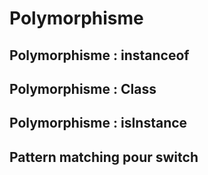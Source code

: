 # Polymorphisme

## Polymorphisme : instanceof

## Polymorphisme : Class

## Polymorphisme : isInstance

## Pattern matching pour switch
